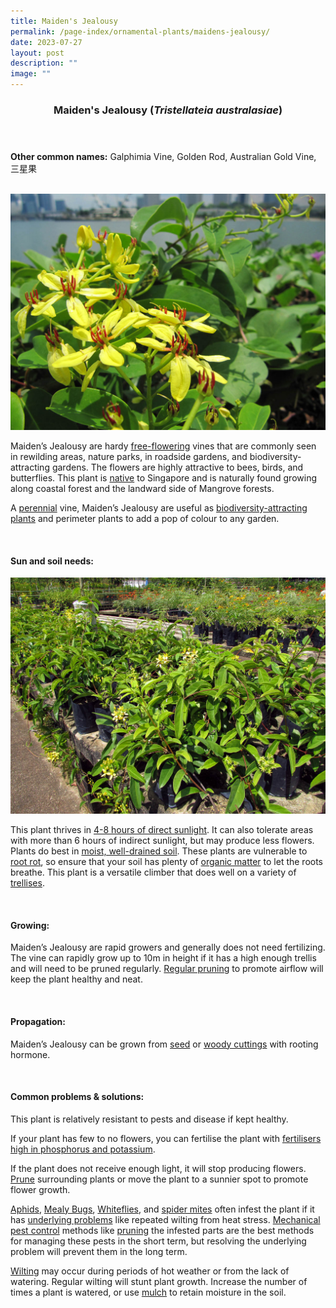 ```yaml
---
title: Maiden's Jealousy
permalink: /page-index/ornamental-plants/maidens-jealousy/
date: 2023-07-27
layout: post
description: ""
image: ""
---
```

<header> 
	<h3>Maiden's Jealousy (<em>Tristellateia australasiae</em>)</h3> 
</header> 
 
<section> 
	<p><strong>Other common names:</strong> Galphimia Vine, Golden Rod, Australian Gold Vine, 三星果</p> 
	<br> 
</section> 
 
<section>
	<img title="Maiden's jealousy flower. Photo by Victoria Lim." src="/images/Plants/maidensjealousy%20(2)_victorialim.jpg">
	<p>Maiden’s Jealousy are hardy <a href="/learn-more-about-gardening/glossary/#f">free-flowering</a> vines that are commonly seen in rewilding areas, nature parks, in roadside gardens, and biodiversity-attracting gardens. The flowers are highly attractive to bees, birds, and butterflies. This plant is <a href="/page-index/glossary/native-plants/">native</a> to Singapore and is naturally found growing along coastal forest and the landward side of Mangrove forests.</p>
	<p>A <a href="/learn-more-about-gardening/glossary/#p">perennial</a> vine, Maiden’s Jealousy are useful as <a href="/page-index/glossary/biodiversity-attracting-plants/">biodiversity-attracting plants</a> and perimeter plants to add a pop of colour to any garden.</p>
	 <br> 
</section> 
 
<section> 
  <h4>Sun and soil needs:</h4> 
	<img title="Maiden's Jealousy vines grown in a plant nursery. Photo by Victoria lim." src="/images/Plants/maidensjealousy%20(1)_victorialim.jpg">
   <p>This plant thrives in <a href="/page-index/horticulture-techniques/guaging-light/">4-8 hours of direct sunlight</a>. It can also tolerate areas with more than 6 hours of indirect sunlight, but may produce less flowers. Plants do best in <a href="/page-index/horticulture-techniques/soil/">moist, well-drained soil</a>. These plants are vulnerable to <a href="/page-index/plant-problems/root-rot/">root rot</a>, so ensure that your soil has plenty of <a href="/page-index/horticulture-techniques/soil-amendments/">organic matter</a> to let the roots breathe. This plant is a versatile climber that does well on a variety of <a href="/page-index/hardscapes/trellises/">trellises</a>.</p> 
	<br>
</section>

<section> 
  <h4>Growing:</h4> 
	<p>Maiden’s Jealousy are rapid growers and generally does not need fertilizing. The vine can rapidly grow up to 10m in height if it has a high enough trellis and will need to be pruned regularly. <a href="/page-index/horticulture-techniques/pruning/">Regular pruning</a> to promote airflow will keep the plant healthy and neat.</p> 
	<br> 
</section> 

<section> 
  <h4>Propagation:</h4> 
	<p>Maiden’s Jealousy can be grown from <a href="/page-index/horticulture-techniques/propagating-by-seed/">seed</a> or <a href="/page-index/horticulture-techniques/propagating-by-cuttings/">woody cuttings</a> with rooting hormone.</p> 
	<br> 
</section> 
 
<section> 
  <h4>Common problems &amp; solutions:</h4> 
	<p>This plant is relatively resistant to pests and disease if kept healthy.</p>
	<p>If your plant has few to no flowers, you can fertilise the plant with <a href="/page-index/horticulture-techniques/fertilising/">fertilisers high in phosphorus and potassium</a>.</p>
	<p>If the plant does not receive enough light, it will stop producing flowers. <a href="/page-index/horticulture-techniques/pruning/">Prune</a> surrounding plants or move the plant to a sunnier spot to promote flower growth.</p>
	<p><a href="/page-index/pests/aphids/">Aphids</a>, <a href="/page-index/pests/mealy-bugs/">Mealy Bugs</a>, <a href="/page-index/pests/whiteflies/">Whiteflies</a>, and <a href="/page-index/pests/spider-mites/">spider mites</a> often infest the plant if it has <a href="/learn-more-about-gardening/plant-problems/">underlying problems</a> like repeated wilting from heat stress. <a href="/horticulture-techniques/pest-control/">Mechanical pest control</a> methods like <a href="/page-index/horticulture-techniques/pruning/">pruning</a> the infested parts are the best methods for managing these pests in the short term, but resolving the underlying problem will prevent them in the long term.</p>
	<p><a href="/page-index/plant-problems/wilting/">Wilting</a> may occur during periods of hot weather or from the lack of watering. Regular wilting will stunt plant growth. Increase the number of times a plant is watered, or use <a href="/page-index/horticulture-techniques/mulching/">mulch</a> to retain moisture in the soil.</p>
	<br> 
</section>